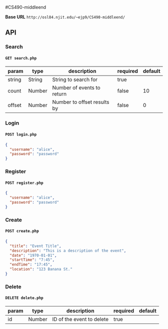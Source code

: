 #CS490-middleend

__Base URL__
`http://osl84.njit.edu/~ejp9/CS490-middleend/`

## API

### Search

#### `GET search.php`

| param  | type   | description                 | required | default |
|--------|--------|-----------------------------|----------|---------|
| string | String | String to search for        | true     |         |
| count  | Number | Number of events to return  | false    | 10      |
| offset | Number | Number to offset results by | false    | 0       |

### Login

#### `POST login.php`

```json
{
  "username": "alice",
  "password": "password"
}
```

### Register

#### `POST register.php`

```json
{
  "username": "alice",
  "password": "password"
}
```

### Create

#### `POST create.php`

```json
{
  "title": "Event Title",
  "description": "This is a description of the event",
  "date": "1970-01-01",
  "startTime": "7:45",
  "endTime": "17:45",
  "location": "123 Banana St."
}
```

### Delete

#### `DELETE delete.php`

| param | type   | description               | required | default |
|-------|--------|---------------------------|----------|---------|
| id    | Number | ID of the event to delete | true     |         |
